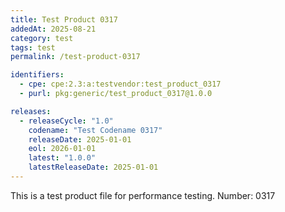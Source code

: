 ```yaml
---
title: Test Product 0317
addedAt: 2025-08-21
category: test
tags: test
permalink: /test-product-0317

identifiers:
  - cpe: cpe:2.3:a:testvendor:test_product_0317
  - purl: pkg:generic/test_product_0317@1.0.0

releases:
  - releaseCycle: "1.0"
    codename: "Test Codename 0317"
    releaseDate: 2025-01-01
    eol: 2026-01-01
    latest: "1.0.0"
    latestReleaseDate: 2025-01-01
---
```


This is a test product file for performance testing. Number: 0317

